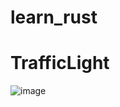 # learn_rust

# TrafficLight
![image](https://user-images.githubusercontent.com/24404366/162970102-8b95a527-ff82-4710-987a-37599cec7c59.png)
